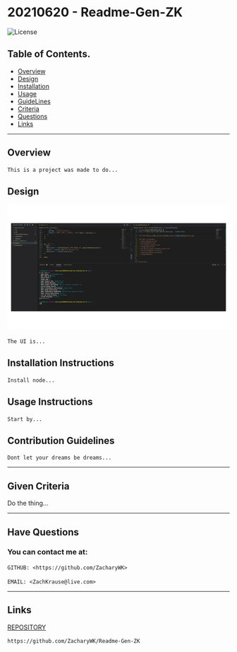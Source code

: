 # 20210620 - Readme-Gen-ZK 

![License](https://img.shields.io/badge/License-Unlicense-blue.svg)

 ## Table of Contents.
 * [Overview](#overview)
 * [Design](#overview)
 * [Installation](#overview)
 * [Usage](#overview)
 * [GuideLines](#contribution-guideLines)
 * [Criteria](#given-criteria)
 * [Questions](#have-questions)
 * [Links](#links)
 ---


## Overview 
    This is a project was made to do...

## Design
![image](./img/image1.png)

    The UI is...

## Installation Instructions
    Install node...

## Usage Instructions
    Start by...

## Contribution Guidelines
    Dont let your dreams be dreams...


---
## Given Criteria
Do the thing... 


---
## Have Questions
### You can contact me at:

    GITHUB: <https://github.com/ZacharyWK>

    EMAIL: <ZachKrause@live.com>


---
## Links
[REPOSITORY](https://github.com/ZacharyWK/Readme-Gen-ZK)
```
https://github.com/ZacharyWK/Readme-Gen-ZK
```

